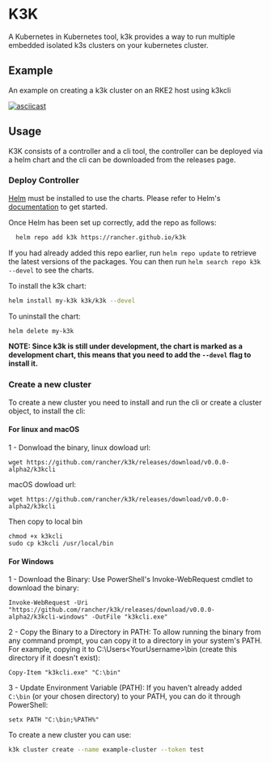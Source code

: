 # K3K

A Kubernetes in Kubernetes tool, k3k provides a way to run multiple embedded isolated k3s clusters on your kubernetes cluster.

## Example

An example on creating a k3k cluster on an RKE2 host using k3kcli

[![asciicast](https://asciinema.org/a/eYlc3dsL2pfP2B50i3Ea8MJJp.svg)](https://asciinema.org/a/eYlc3dsL2pfP2B50i3Ea8MJJp)

## Usage

K3K consists of a controller and a cli tool, the controller can be deployed via a helm chart and the cli can be downloaded from the releases page.

### Deploy Controller

[Helm](https://helm.sh) must be installed to use the charts.  Please refer to
Helm's [documentation](https://helm.sh/docs) to get started.

Once Helm has been set up correctly, add the repo as follows:

```sh
  helm repo add k3k https://rancher.github.io/k3k
```

If you had already added this repo earlier, run `helm repo update` to retrieve
the latest versions of the packages.  You can then run `helm search repo
k3k --devel` to see the charts.

To install the k3k chart:

```sh
helm install my-k3k k3k/k3k --devel
```

To uninstall the chart:

```sh
helm delete my-k3k
```

**NOTE: Since k3k is still under development, the chart is marked as a development chart, this means that you need to add the `--devel` flag to install it.**

### Create a new cluster

To create a new cluster you need to install and run the cli or create a cluster object, to install the cli:

#### For linux and macOS

1 - Donwload the binary, linux dowload url:
```
wget https://github.com/rancher/k3k/releases/download/v0.0.0-alpha2/k3kcli
```
macOS dowload url:
```
wget https://github.com/rancher/k3k/releases/download/v0.0.0-alpha2/k3kcli
```
Then copy to local bin
```
chmod +x k3kcli
sudo cp k3kcli /usr/local/bin
```

#### For Windows 

1 - Download the Binary:
Use PowerShell's Invoke-WebRequest cmdlet to download the binary:
```powershel
Invoke-WebRequest -Uri "https://github.com/rancher/k3k/releases/download/v0.0.0-alpha2/k3kcli-windows" -OutFile "k3kcli.exe"
```
2 - Copy the Binary to a Directory in PATH:
To allow running the binary from any command prompt, you can copy it to a directory in your system's PATH. For example, copying it to C:\Users\<YourUsername>\bin (create this directory if it doesn't exist):
```
Copy-Item "k3kcli.exe" "C:\bin"
```
3 - Update Environment Variable (PATH):
If you haven't already added `C:\bin` (or your chosen directory) to your PATH, you can do it through PowerShell:
```
setx PATH "C:\bin;%PATH%"
```

To create a new cluster you can use:

```sh
k3k cluster create --name example-cluster --token test
```
